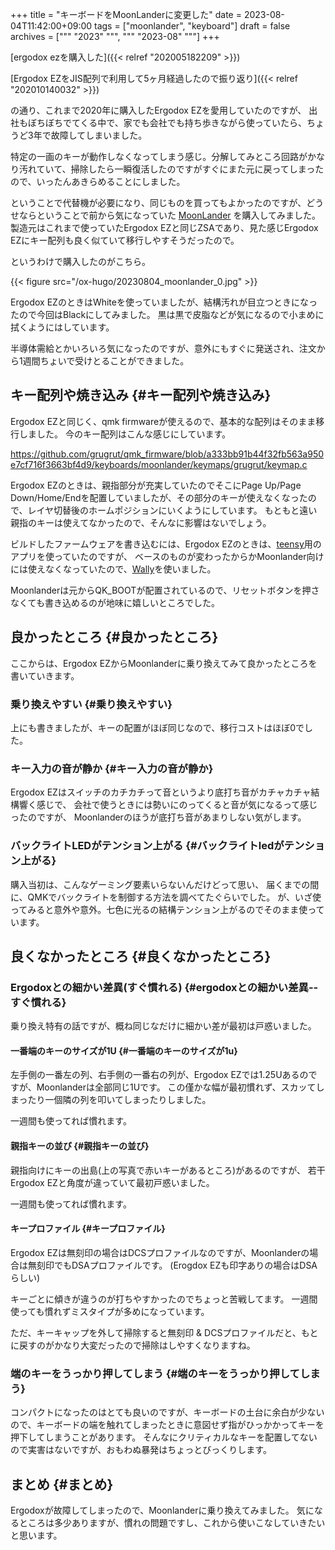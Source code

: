 +++
title = "キーボードをMoonLanderに変更した"
date = 2023-08-04T11:42:00+09:00
tags = ["moonlander", "keyboard"]
draft = false
archives = ["""
  "2023"
  """, """
  "2023-08"
  """]
+++

[ergodox ezを購入した]({{< relref "202005182209" >}})

[Ergodox EZをJIS配列で利用して5ヶ月経過したので振り返り]({{< relref "202010140032" >}})

の通り、これまで2020年に購入したErgodox EZを愛用していたのですが、
出社もぼちぼちでてくる中で、家でも会社でも持ち歩きながら使っていたら、ちょうど3年で故障してしまいました。

特定の一画のキーが動作しなくなってしまう感じ。分解してみところ回路がかなり汚れていて、掃除したら一瞬復活したのですがすぐにまた元に戻ってしまったので、いったんあきらめることにしました。

ということで代替機が必要になり、同じものを買ってもよかったのですが、どうせならということで前から気になっていた [MoonLander](https://www.zsa.io/moonlander/) を購入してみました。
製造元はこれまで使っていたErgodox EZと同じZSAであり、見た感じErgodox EZにキー配列も良く似ていて移行しやすそうだったので。

というわけで購入したのがこちら。

{{< figure src="/ox-hugo/20230804_moonlander_0.jpg" >}}

Ergodox EZのときはWhiteを使っていましたが、結構汚れが目立つときになったので今回はBlackにしてみました。
黒は黒で皮脂などが気になるので小まめに拭くようにはしています。

半導体需給とかいろいろ気になったのですが、意外にもすぐに発送され、注文から1週間ちょいで受けとることができました。


## キー配列や焼き込み {#キー配列や焼き込み}

Ergodox EZと同じく、qmk firmwareが使えるので、基本的な配列はそのまま移行しました。
今のキー配列はこんな感じにしています。

<https://github.com/grugrut/qmk_firmware/blob/a333bb91b44f32fb563a950e7cf716f3663bf4d9/keyboards/moonlander/keymaps/grugrut/keymap.c>

Ergodox EZのときは、親指部分が充実していたのでそこにPage Up/Page Down/Home/Endを配置していましたが、その部分のキーが使えなくなったので、レイヤ切替後のホームポジションにいくようにしています。
もともと遠い親指のキーは使えてなかったので、そんなに影響はないでしょう。

ビルドしたファームウェアを書き込むには、Ergodox EZのときは、[teensy](https://www.pjrc.com/teensy/loader.html)用のアプリを使っていたのですが、
ベースのものが変わったからかMoonlander向けには使えなくなっていたので、[Wally](https://www.zsa.io/wally/)を使いました。

Moonlanderは元からQK_BOOTが配置されているので、リセットボタンを押さなくても書き込めるのが地味に嬉しいところでした。


## 良かったところ {#良かったところ}

ここからは、Ergodox EZからMoonlanderに乗り換えてみて良かったところを書いていきます。


### 乗り換えやすい {#乗り換えやすい}

上にも書きましたが、キーの配置がほぼ同じなので、移行コストはほぼ0でした。


### キー入力の音が静か {#キー入力の音が静か}

Ergodox EZはスイッチのカチカチって音というより底打ち音がカチャカチャ結構響く感じで、
会社で使うときには勢いにのってくると音が気になるって感じったのですが、
Moonlanderのほうが底打ち音があまりしない気がします。


### バックライトLEDがテンション上がる {#バックライトledがテンション上がる}

購入当初は、こんなゲーミング要素いらないんだけどって思い、
届くまでの間に、QMKでバックライトを制御する方法を調べてたぐらいでした。
が、いざ使ってみると意外や意外。七色に光るの結構テンション上がるのでそのまま使っています。


## 良くなかったところ {#良くなかったところ}


### Ergodoxとの細かい差異(すぐ慣れる) {#ergodoxとの細かい差異--すぐ慣れる}

乗り換え特有の話ですが、概ね同じなだけに細かい差が最初は戸惑いました。


#### 一番端のキーのサイズが1U {#一番端のキーのサイズが1u}

左手側の一番左の列、右手側の一番右の列が、Ergodox EZでは1.25Uあるのですが、Moonlanderは全部同じ1Uです。
この僅かな幅が最初慣れず、スカッてしまったり一個隣の列を叩いてしまったりしました。

一週間も使ってれば慣れます。


#### 親指キーの並び {#親指キーの並び}

親指向けにキーの出島(上の写真で赤いキーがあるところ)があるのですが、
若干Ergodox EZと角度が違っていて最初戸惑いました。

一週間も使ってれば慣れます。


#### キープロファイル {#キープロファイル}

Ergodox EZは無刻印の場合はDCSプロファイルなのですが、Moonlanderの場合は無刻印でもDSAプロファイルです。
(Erogdox EZも印字ありの場合はDSAらしい)

キーごとに傾きが違うのが打ちやすかったのでちょっと苦戦してます。
一週間使っても慣れずミスタイプが多めになっています。

ただ、キーキャップを外して掃除すると無刻印 &amp; DCSプロファイルだと、もとに戻すのがかなり大変だったので掃除はしやすくなりますね。


### 端のキーをうっかり押してしまう {#端のキーをうっかり押してしまう}

コンパクトになったのはとても良いのですが、キーボードの土台に余白が少ないので、キーボードの端を触れてしまったときに意図せず指がひっかかってキーを押下してしまうことがあります。
そんなにクリティカルなキーを配置してないので実害はないですが、おもわぬ暴発はちょっとびっくりします。


## まとめ {#まとめ}

Ergodoxが故障してしまったので、Moonlanderに乗り換えてみました。
気になるところは多少ありますが、慣れの問題ですし、これから使いこなしていきたいと思います。
